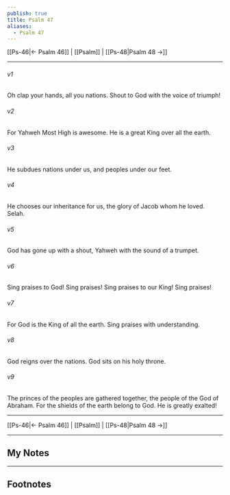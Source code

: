 ```yaml
---
publish: true
title: Psalm 47
aliases:
  - Psalm 47
---
```


[[Ps-46|← Psalm 46]] | [[Psalm]] | [[Ps-48|Psalm 48 →]]
***



###### v1 
Oh clap your hands, all you nations. Shout to God with the voice of triumph! 

###### v2 
For Yahweh Most High is awesome. He is a great King over all the earth. 

###### v3 
He subdues nations under us, and peoples under our feet. 

###### v4 
He chooses our inheritance for us, the glory of Jacob whom he loved. Selah. 

###### v5 
God has gone up with a shout, Yahweh with the sound of a trumpet. 

###### v6 
Sing praises to God! Sing praises! Sing praises to our King! Sing praises! 

###### v7 
For God is the King of all the earth. Sing praises with understanding. 

###### v8 
God reigns over the nations. God sits on his holy throne. 

###### v9 
The princes of the peoples are gathered together, the people of the God of Abraham. For the shields of the earth belong to God. He is greatly exalted!

***
[[Ps-46|← Psalm 46]] | [[Psalm]] | [[Ps-48|Psalm 48 →]]

---
## My Notes

---
## Footnotes